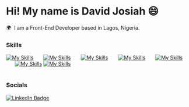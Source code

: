 Hi! My name is David Josiah 😄
========================================================================================================================================

🌍  I am a Front-End Developer based in Lagos, Nigeria.
<br/>

### Skills

[![My Skills](https://skillicons.dev/icons?i=html,css)](https://skillicons.dev) &nbsp;&nbsp;&nbsp;&nbsp;&nbsp; [![My Skills](https://skillicons.dev/icons?i=js,ts)](https://skillicons.dev) &nbsp;&nbsp;&nbsp;&nbsp;&nbsp; [![My Skills](https://skillicons.dev/icons?i=react,next)](https://skillicons.dev) &nbsp;&nbsp;&nbsp;&nbsp;&nbsp; [![My Skills](https://skillicons.dev/icons?i=tailwind,scss)](https://skillicons.dev) &nbsp;&nbsp;&nbsp;&nbsp;&nbsp; [![My Skills](https://skillicons.dev/icons?i=figma)](https://skillicons.dev) &nbsp;&nbsp;&nbsp;&nbsp;&nbsp; [![My Skills](https://skillicons.dev/icons?i=docker,sql,graphql)](https://skillicons.dev) [![My Skills](https://skillicons.dev/icons?i=reactnative,sql,bootstap)](https://skillicons.dev)
<br/>
<br/>

### Socials

<div id="badges">
  <a href="https://www.linkedin.com/in/josiahdavid1/">
    <img src="https://img.shields.io/badge/LinkedIn-blue?style=for-the-badge&logo=linkedin&logoColor=white" alt="LinkedIn Badge"/>
  </a>
</div>
